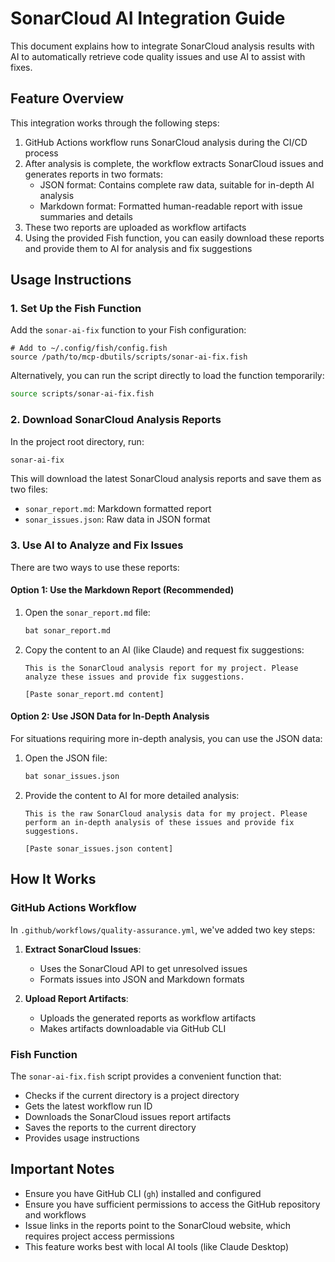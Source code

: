 # SonarCloud AI Integration Guide

This document explains how to integrate SonarCloud analysis results with AI to automatically retrieve code quality issues and use AI to assist with fixes.

## Feature Overview

This integration works through the following steps:

1. GitHub Actions workflow runs SonarCloud analysis during the CI/CD process
2. After analysis is complete, the workflow extracts SonarCloud issues and generates reports in two formats:
   - JSON format: Contains complete raw data, suitable for in-depth AI analysis
   - Markdown format: Formatted human-readable report with issue summaries and details
3. These two reports are uploaded as workflow artifacts
4. Using the provided Fish function, you can easily download these reports and provide them to AI for analysis and fix suggestions

## Usage Instructions

### 1. Set Up the Fish Function

Add the `sonar-ai-fix` function to your Fish configuration:

```fish
# Add to ~/.config/fish/config.fish
source /path/to/mcp-dbutils/scripts/sonar-ai-fix.fish
```

Alternatively, you can run the script directly to load the function temporarily:

```bash
source scripts/sonar-ai-fix.fish
```

### 2. Download SonarCloud Analysis Reports

In the project root directory, run:

```bash
sonar-ai-fix
```

This will download the latest SonarCloud analysis reports and save them as two files:
- `sonar_report.md`: Markdown formatted report
- `sonar_issues.json`: Raw data in JSON format

### 3. Use AI to Analyze and Fix Issues

There are two ways to use these reports:

#### Option 1: Use the Markdown Report (Recommended)

1. Open the `sonar_report.md` file:
   ```bash
   bat sonar_report.md
   ```

2. Copy the content to an AI (like Claude) and request fix suggestions:
   ```
   This is the SonarCloud analysis report for my project. Please analyze these issues and provide fix suggestions.
   
   [Paste sonar_report.md content]
   ```

#### Option 2: Use JSON Data for In-Depth Analysis

For situations requiring more in-depth analysis, you can use the JSON data:

1. Open the JSON file:
   ```bash
   bat sonar_issues.json
   ```

2. Provide the content to AI for more detailed analysis:
   ```
   This is the raw SonarCloud analysis data for my project. Please perform an in-depth analysis of these issues and provide fix suggestions.
   
   [Paste sonar_issues.json content]
   ```

## How It Works

### GitHub Actions Workflow

In `.github/workflows/quality-assurance.yml`, we've added two key steps:

1. **Extract SonarCloud Issues**:
   - Uses the SonarCloud API to get unresolved issues
   - Formats issues into JSON and Markdown formats

2. **Upload Report Artifacts**:
   - Uploads the generated reports as workflow artifacts
   - Makes artifacts downloadable via GitHub CLI

### Fish Function

The `sonar-ai-fix.fish` script provides a convenient function that:

- Checks if the current directory is a project directory
- Gets the latest workflow run ID
- Downloads the SonarCloud issues report artifacts
- Saves the reports to the current directory
- Provides usage instructions

## Important Notes

- Ensure you have GitHub CLI (`gh`) installed and configured
- Ensure you have sufficient permissions to access the GitHub repository and workflows
- Issue links in the reports point to the SonarCloud website, which requires project access permissions
- This feature works best with local AI tools (like Claude Desktop)
